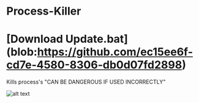 # Process-Killer
# [Download Update.bat] (blob:https://github.com/ec15ee6f-cd7e-4580-8306-db0d07fd2898)


Kills process's "CAN BE DANGEROUS IF USED INCORRECTLY"


![alt text](https://cdn.discordapp.com/attachments/1222736104357236828/1235319947861692497/Capture.PNG?ex=6633f0da&is=66329f5a&hm=8357cacec3206de9a94cbd5608f49451cc0856a533b67ece7a75590f9368ef2a&)
